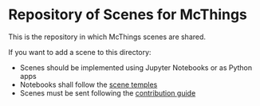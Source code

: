 # Repository of Scenes for McThings

This is the repository in which McThings scenes are shared.

If you want to add a scene to this directory:

* Scenes should be implemented using Jupyter Notebooks or as Python apps
* Notebooks shall follow the [scene temples](notebooks/scene_template.ipynb)
* Scenes must be sent following the [contribution guide](CONTRIBUTING.md)
